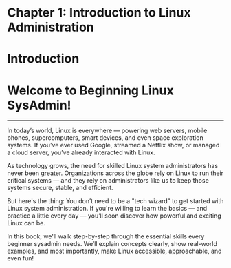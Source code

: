 # Chapter 1: Introduction to Linux Administration
# Introduction
# Welcome to Beginning Linux SysAdmin!
***
In today’s world, Linux is everywhere — powering web servers, mobile phones, supercomputers, smart devices, and even space exploration systems. If you’ve ever used Google, streamed a Netflix show, or managed a cloud server, you’ve already interacted with Linux.

As technology grows, the need for skilled Linux system administrators has never been greater. Organizations across the globe rely on Linux to run their critical systems — and they rely on administrators like us to keep those systems secure, stable, and efficient.

But here's the thing: You don’t need to be a "tech wizard" to get started with Linux system administration.  If you're willing to learn the basics — and practice a little every day — you’ll soon discover how powerful and exciting Linux can be.  

In this book, we'll walk step-by-step through the essential skills every beginner sysadmin needs. We’ll explain concepts clearly, show real-world examples, and most importantly, make Linux accessible, approachable, and even fun!
